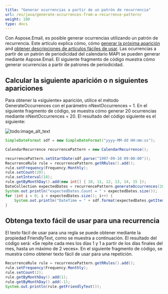 ```yaml
---
title: "Generar ocurrencias a partir de un patrón de recurrencia"
url: /es/java/generate-occurrences-from-a-recurrence-pattern/
weight: 180
type: docs
---
```



Con Aspose.Email, es posible generar ocurrencias utilizando un patrón de recurrencia. Este artículo explica cómo, cómo [generar la próxima aparición](#calculate-the-next-occurrence-or-n-next-occurrences) and [obtener descripciones de artículos fáciles de usar](#get-user-friendly-text-for-a-recurrence). Las ocurrencias a partir de un patrón de periodicidad del calendario MAPI se pueden generar mediante Aspose.Email. El siguiente fragmento de código muestra cómo generar ocurrencias a partir de patrones de periodicidad.


## **Calcular la siguiente aparición o n siguientes apariciones**
Para obtener la «siguiente» aparición, utilice el método GenerateOccurrences con el parámetro nNextOccurrences = 1. En el siguiente fragmento de código, se muestra cómo generar 20 ocurrencias mediante nNextOccurrences = 20. El resultado del código siguiente es el siguiente:

![todo:image_alt_text](generate-occurrences-from-a-recurrence-pattern_1.png)


~~~Java
SimpleDateFormat sdf = new SimpleDateFormat("yyyy-MM-dd HH:mm:ss");

CalendarRecurrence recurrencePattern = new CalendarRecurrence();

recurrencePattern.setStartDate(sdf.parse("1997-09-10 09:00:00"));
RecurrenceRule rule = recurrencePattern.getRRules().add();
rule.setFrequency(Frequency.Monthly);
rule.setCount(20);
rule.setInterval(18);
rule.getByMonthDay().add(new int[] { 10, 11, 12, 13, 14, 15 });
DateCollection expectedDates = recurrencePattern.generateOccurrences(20);
System.out.println("expectedDates.Count = " + expectedDates.size());
for (int i = 0; i < expectedDates.size(); i++) {
    System.out.println("DateTime = " + sdf.format(expectedDates.getItem(i)));
}
~~~
## **Obtenga texto fácil de usar para una recurrencia**
El texto fácil de usar para una regla se puede obtener mediante la propiedad FriendlyText, como se muestra a continuación. El resultado del código será: «Se repite cada mes los días 1 y 1 a partir de los días finales del mes, hasta un máximo de 2 veces». En el siguiente fragmento de código, se muestra cómo obtener texto fácil de usar para una repetición.


~~~Java
RecurrenceRule rule = recurrencePattern.getRRules().add();
rule.setFrequency(Frequency.Monthly);
rule.setCount(2);
rule.getByMonthDay().add(1);
rule.getByMonthDay().add(-1);
System.out.println(rule.getFriendlyText());
~~~